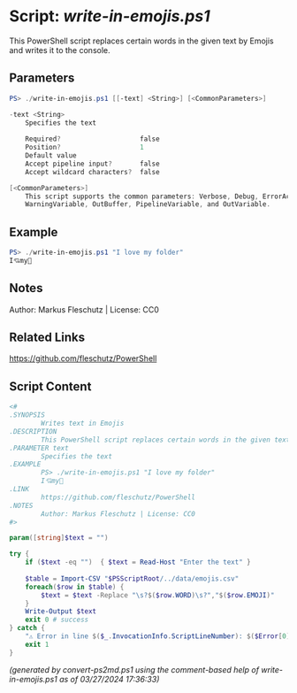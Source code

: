 Script: *write-in-emojis.ps1*
========================

This PowerShell script replaces certain words in the given text by Emojis and writes it to the console.

Parameters
----------
```powershell
PS> ./write-in-emojis.ps1 [[-text] <String>] [<CommonParameters>]

-text <String>
    Specifies the text
    
    Required?                    false
    Position?                    1
    Default value                
    Accept pipeline input?       false
    Accept wildcard characters?  false

[<CommonParameters>]
    This script supports the common parameters: Verbose, Debug, ErrorAction, ErrorVariable, WarningAction, 
    WarningVariable, OutBuffer, PipelineVariable, and OutVariable.
```

Example
-------
```powershell
PS> ./write-in-emojis.ps1 "I love my folder"
I💘️my📂

```

Notes
-----
Author: Markus Fleschutz | License: CC0

Related Links
-------------
https://github.com/fleschutz/PowerShell

Script Content
--------------
```powershell
<#
.SYNOPSIS
        Writes text in Emojis
.DESCRIPTION
        This PowerShell script replaces certain words in the given text by Emojis and writes it to the console.
.PARAMETER text
        Specifies the text
.EXAMPLE
        PS> ./write-in-emojis.ps1 "I love my folder"
        I💘️my📂
.LINK
        https://github.com/fleschutz/PowerShell
.NOTES
        Author: Markus Fleschutz | License: CC0
#>

param([string]$text = "")

try {
	if ($text -eq "")  { $text = Read-Host "Enter the text" }
	
	$table = Import-CSV "$PSScriptRoot/../data/emojis.csv"
	foreach($row in $table) {
		$text = $text -Replace "\s?$($row.WORD)\s?","$($row.EMOJI)️"
	}
	Write-Output $text
	exit 0 # success
} catch {
	"⚠️ Error in line $($_.InvocationInfo.ScriptLineNumber): $($Error[0])"
	exit 1
}
```

*(generated by convert-ps2md.ps1 using the comment-based help of write-in-emojis.ps1 as of 03/27/2024 17:36:33)*
